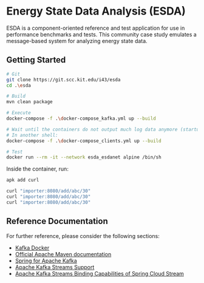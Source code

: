 # Energy State Data Analysis (ESDA)

ESDA is a component-oriented reference and test application for use in performance benchmarks and tests. This community case study emulates a message-based system for analyzing energy state data.

## Getting Started

```sh
# Git
git clone https://git.scc.kit.edu/i43/esda
cd .\esda

# Build
mvn clean package

# Execute
docker-compose -f .\docker-compose_kafka.yml up --build

# Wait until the containers do not output much log data anymore (startup is over).
# In another shell:
docker-compose -f .\docker-compose_clients.yml up --build

# Test
docker run --rm -it --network esda_esdanet alpine /bin/sh
```

Inside the container, run:
```sh
apk add curl

curl "importer:8080/add/abc/30"
curl "importer:8080/add/abc/30"
curl "importer:8080/add/abc/30"

```

## Reference Documentation

For further reference, please consider the following sections:

* [Kafka Docker](https://wurstmeister.github.io/kafka-docker)
* [Official Apache Maven documentation](https://maven.apache.org/guides/index.html)
* [Spring for Apache Kafka](https://docs.spring.io/spring-boot/docs/{bootVersion}/reference/htmlsingle/#boot-features-kafka)
* [Apache Kafka Streams Support](https://docs.spring.io/spring-kafka/docs/current/reference/html/_reference.html#kafka-streams)
* [Apache Kafka Streams Binding Capabilities of Spring Cloud Stream](https://docs.spring.io/spring-cloud-stream/docs/current/reference/htmlsingle/#_kafka_streams_binding_capabilities_of_spring_cloud_stream)
